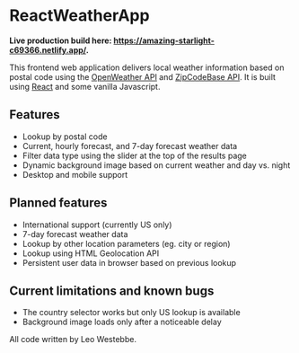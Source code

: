# ReactWeatherApp

**Live production build here: https://amazing-starlight-c69366.netlify.app/.**

This frontend web application delivers local weather information based on postal code using the [OpenWeather API](https://openweathermap.org/) and [ZipCodeBase API](https://zipcodebase.com/). It is built using [React](https://reactjs.org/) and some vanilla Javascript.

## Features

- Lookup by postal code
- Current, hourly forecast, and 7-day forecast weather data
- Filter data type using the slider at the top of the results page
- Dynamic background image based on current weather and day vs. night
- Desktop and mobile support

## Planned features

- International support (currently US only)
- 7-day forecast weather data
- Lookup by other location parameters (eg. city or region)
- Lookup using HTML Geolocation API
- Persistent user data in browser based on previous lookup

## Current limitations and known bugs

- The country selector works but only US lookup is available
- Background image loads only after a noticeable delay

All code written by Leo Westebbe.
